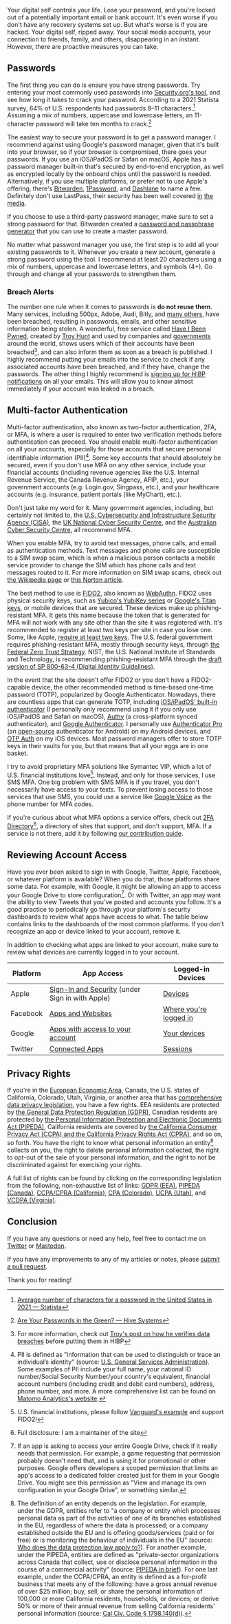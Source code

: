 Your digital self controls your life. Lose your password, and you're locked out of
a potentially important email or bank account. It's even worse if you don't have
any recovery systems set up. But what's worse is if you are hacked. Your digital
self, ripped away. Your social media accounts, your connection to friends, family,
and others, disappearing in an instant. However, there are proactive measures you
can take.

## Passwords

The first thing you can do is ensure you have strong passwords. Try entering your
most commonly used passwords into [Security.org's tool](https://www.security.org/how-secure-is-my-password/),
and see how long it takes to crack your password. According to a 2021 Statista survey,
64% of U.S. respondents had passwords 8–11 characters.[^1] Assuming a mix of numbers,
uppercase and lowercase letters, an 11-character password will take ten months to
crack.[^2]

The easiest way to secure your password is to get a password manager. I recommend
against using Google's password manager, given that it's built into your browser,
so if your browser is compromised, there goes your passwords. If you use an iOS/iPadOS
or Safari on macOS, Apple has a password manager built-in that's secured by end-to-end
encryption, as well as encrypted locally by the onboard chips until the password
is needed. Alternatively, if you use multiple platforms, or prefer not to use Apple's
offering, there's [Bitwarden](https://bitwarden.com/), [1Password](https://1password.com/),
and [Dashlane](https://www.dashlane.com/) to name a few. Definitely don't use LastPass,
their security has been well covered [in](https://www.theverge.com/2023/2/28/23618353/lastpass-security-breach-disclosure-password-vault-encryption-update)
[the](https://www.forbes.com/sites/daveywinder/2023/03/03/why-you-should-stop-using-lastpass-after-new-hack-method-update/)
[media](https://arstechnica.com/information-technology/2023/02/lastpass-hackers-infected-employees-home-computer-and-stole-corporate-vault/).

If you choose to use a third-party password manager, make sure to set a strong password
for that. Bitwarden created a [password and passphrase generator](https://bitwarden.com/password-generator/)
that you can use to create a master password.

No matter what password manager you use, the first step is to add all your existing
passwords to it. Whenever you create a new account, generate a strong password using
the tool. I recommend at least 20 characters using a mix of numbers, uppercase and
lowercase letters, and symbols (4+). Go through and change all your passwords to
strengthen them.

### Breach Alerts

The number one rule when it comes to passwords is **do not reuse them**. Many services,
including 500px, Adobe, Audi, Bitly, and [many others](https://haveibeenpwned.com/PwnedWebsites),
have been breached, resulting in passwords, emails, and other sensitive information
being stolen. A wonderful, free service called [Have I Been Pwned](https://haveibeenpwned.com/),
created by [Troy Hunt](https://www.troyhunt.com/about/) and used by companies and
[governments](https://www.troyhunt.com/tag/government/) around the world, shows
users which of their accounts have been breached[^3], and can also inform them as
soon as a breach is published. I highly recommend putting your emails into the service
to check if any associated accounts have been breached, and if they have, change
the passwords. The other thing I highly recommend is [signing up for HIBP notifications](https://haveibeenpwned.com/NotifyMe)
on all your emails. This will allow you to know almost immediately if your account
was leaked in a breach.

## Multi-factor Authentication

Multi-factor authentication, also known as two-factor authentication, 2FA, or MFA,
is where a user is required to enter two verification methods before authentication
can proceed. You should enable multi-factor authentication on all your accounts,
especially for those accounts that secure personal identifiable information (PII)[^4].
Some key accounts that should absolutely be secured, even if you don't use MFA on
any other service, include your financial accounts (including revenue agencies like
the U.S. Internal Revenue Service, the Canada Revenue Agency, AFIP, etc.), your
government accounts (e.g. Login.gov, Singpass, etc.), and your healthcare accounts
(e.g. insurance, patient portals (like MyChart), etc.).

Don't just take my word for it. Many government agencies, including, but certainly
not limited to, the [U.S. Cybersecurity and Infrastructure Security Agency (CISA)](https://www.cisa.gov/MFA),
the [UK National Cyber Security Centre](https://www.ncsc.gov.uk/guidance/setting-2-step-verification-2sv),
and the [Australian Cyber Security Centre](https://www.cyber.gov.au/learn-basics/explore-basics/mfa),
all recommend MFA.

When you enable MFA, try to avoid text messages, phone calls, and email as authentication
methods. Text messages and phone calls are susceptible to a SIM swap scam, which
is when a malicious person contacts a mobile service provider to change the SIM
which has phone calls and text messages routed to it. For more information on SIM
swap scams, check out [the Wikipedia page](https://wikipedia.org/wiki/SIM_swap_scam)
or [this Norton article](https://us.norton.com/blog/mobile/sim-swap-fraud).

The best method to use is [FIDO2](https://fidoalliance.org/fido2/), also known as
[WebAuthn](https://www.yubico.com/authentication-standards/webauthn/). FIDO2 uses
physical security keys, such as [Yubico's YubiKey series](https://www.yubico.com/products/)
or [Google's Titan keys](https://store.google.com/product/titan_security_key), or
mobile devices that are secured. These devices make up phishing-resistant MFA. It
gets this name because the token that is generated for MFA will not work with any
site other than the site it was registered with. It's recommended to register at
least two keys per site in case you lose one. Some, like Apple,
[require at least two keys](https://support.apple.com/en-us/HT213154). The U.S.
federal government requires phishing-resistant MFA, mostly through security keys,
through [the Federal Zero Trust Strategy](https://www.whitehouse.gov/wp-content/uploads/2022/01/M-22-09.pdf#page=4).
NIST, the U.S. National Institute of Standards and Technology, is recommending phishing-resistant
MFA through the [draft version of SP 800-63-4 (Digital Identity Guidelines)](https://doi.org/10.6028/NIST.SP.800-63-4.ipd).

In the event that the site doesn't offer FIDO2 or you don't have a FIDO2-capable
device, the other recommended method is time-based one-time password (TOTP), popularized
by Google Authenticator. Nowadays, there are countless apps that can generate TOTP,
including [iOS/iPadOS' built-in authenticator](https://9to5mac.com/2022/03/07/use-ios-15-2fa-code-generator-plus-autofill-iphone/)
(I personally only recommend using it if you only use iOS/iPadOS and Safari on macOS),
[Authy](https://authy.com/) (a cross-platform synced authenticator), and
[Google Authenticator](https://support.google.com/accounts/answer/1066447). I personally
use [Authenticator Pro](https://play.google.com/store/apps/details?id=me.jmh.authenticatorpro)
(an [open-source](https://github.com/jamie-mh/AuthenticatorPro) authenticator for
Android) on my Android devices, and [OTP Auth](https://apps.apple.com/app/otp-auth/id659877384)
on my iOS devices. Most password managers offer to store TOTP keys in their vaults
for you, but that means that all your eggs are in one basket.

I try to avoid proprietary MFA solutions like Symantec VIP, which a lot of U.S.
financial institutions love[^5]. Instead, and only for those services, I use SMS
MFA. One big problem with SMS MFA is if you travel, you don't necessarily have access
to your texts. To prevent losing access to those services that use SMS, you could
use a service like [Google Voice](https://voice.google.com) as the phone number
for MFA codes.

If you're curious about what MFA options a service offers, check out [2FA Directory](https://2fa.directory)[^6],
a directory of sites that support, and don't support, MFA. If a service is not there,
add it by following [our contribution guide](https://github.com/2factorauth/twofactorauth/blob/master/CONTRIBUTING.md).

## Reviewing Account Access

Have you ever been asked to sign in with Google, Twitter, Apple, Facebook, or whatever
platform is available? When you do that, those platforms share some data. For example,
with Google, it might be allowing an app to access your Google Drive to store configuration[^7].
Or with Twitter, an app may want the ability to view Tweets that you've posted and
accounts you follow. It's a good practice to periodically go through your platform's
security dashboards to review what apps have access to what. The table below contains
links to the dashboards of the most common platforms. If you don't recognize an
app or device linked to your account, remove it.

In addition to checking what apps are linked to your account, make sure to review
what devices are currently logged in to your account.

| Platform | App Access                                                                                                   | Logged-in Devices                                                                                  |
|----------|--------------------------------------------------------------------------------------------------------------|----------------------------------------------------------------------------------------------------|
| Apple    | [Sign-In and Security](https://appleid.apple.com/account/manage/section/security) (under Sign in with Apple) | [Devices](https://appleid.apple.com/account/manage/section/devices)                                |
| Facebook | [Apps and Websites](https://www.facebook.com/settings?tab=applications)                                      | [Where you're logged in](https://accountscenter.facebook.com/password_and_security/login_activity) |
| Google   | [Apps with access to your account](https://myaccount.google.com/permissions)                                 | [Your devices](https://myaccount.google.com/device-activity)                                       |
| Twitter  | [Connected Apps](https://twitter.com/settings/connected_apps)                                                | [Sessions](https://twitter.com/settings/sessions)                                                  |

## Privacy Rights

If you're in the [European Economic Area](https://wikipedia.org/wiki/European_Economic_Area),
Canada, the U.S. states of California, Colorado, Utah, Virginia, or another area
that has [comprehensive data privacy legislation](https://www.thalesgroup.com/en/markets/digital-identity-and-security/government/magazine/beyond-gdpr-data-protection-around-world),
you have a few rights. EEA residents are protected by
[the General Data Protection Regulation (GDPR)](https://edps.europa.eu/data-protection/our-work/subjects/rights-individual),
Canadian residents are protected by
[the Personal Information Protection and Electronic Documents Act (PIPEDA)](https://www.priv.gc.ca/en/privacy-topics/privacy-laws-in-canada/the-personal-information-protection-and-electronic-documents-act-pipeda/),
California residents are covered by [the California Consumer Privacy Act (CCPA) and the California Privacy Rights Act (CPRA)](https://cppa.ca.gov/regulations/),
and so on, so forth. You have the right to know what personal information an entity[^8]
collects on you, the right to delete personal information collected, the right to
opt-out of the sale of your personal information, and the right to not be discriminated
against for exercising your rights.

A full list of rights can be found by clicking on the corresponding legislation
from the following, non-exhaustive list of links: [GDPR (EEA)](https://edps.europa.eu/data-protection/our-work/subjects/rights-individual),
[PIPEDA (Canada)](https://www.priv.gc.ca/en/privacy-topics/privacy-laws-in-canada/the-personal-information-protection-and-electronic-documents-act-pipeda/pipeda_brief/),
[CCPA/CPRA (California)](https://oag.ca.gov/privacy/ccpa), [CPA (Colorado)](https://coag.gov/resources/colorado-privacy-act/),
[UCPA (Utah)](https://usercentrics.com/knowledge-hub/utah-consumer-privacy-act-ucpa/#consumer-rights-under-the-utah-consumer-privacy-act),
and [VCDPA (Virginia)](https://www.oag.state.va.us/consumer-protection/files/tips-and-info/Virginia-Consumer-Data-Protection-Act-Summary-2-2-23.pdf).

## Conclusion

If you have any questions or need any help, feel free to contact me on
[Twitter](https://twitter.com/hkamran80) or [Mastodon](https://vmst.io/@hkamran).

If you have any improvements to any of my articles or notes, please
[submit a pull request](https://github.com/hkamran80/articles#contributions).

Thank you for reading!

[^1]: [Average number of characters for a password in the United States in 2021 — Statista](https://www.statista.com/statistics/1305713/average-character-length-of-a-password-us/)
[^2]: [Are Your Passwords in the Green? — Hive Systems](https://hivesystems.io/password)
[^3]: For more information, check out [Troy's post on how he verifies data breaches](https://www.troyhunt.com/heres-how-i-verify-data-breaches/) before putting them in HIBP
[^4]: PII is defined as "information that can be used to distinguish or trace an individual’s identity" (source: [U.S. General Services Administration](https://www.gsa.gov/reference/gsa-privacy-program/rules-and-policies-protecting-pii-privacy-act)). Some examples of PII include your full name, your national ID number/Social Security Number/your country's equivalent, financial account numbers (including credit and debit card numbers), address, phone number, and more. A more comprehensive list can be found on [Matomo Analytics's website](https://matomo.org/personally-identifiable-information-guide-list-of-pii-examples/).
[^5]: U.S. financial institutions, please follow [Vanguard's example](https://investor.vanguard.com/security-center) and support FIDO2!
[^6]: Full disclosure: I am a maintainer of the site
[^7]: If an app is asking to access your entire Google Drive, check if it really needs that permission. For example, a game requesting that permission probably doesn't need that, and is using it for promotional or other purposes. Google offers developers a scoped permission that limits an app's access to a dedicated folder created just for them in your Google Drive. You might see this permission as "View and manage its own configuration in your Google Drive", or something similar.
[^8]: The definition of an entity depends on the legislation. For example, under the GDPR, entities refer to "a company or entity which processes personal data as part of the activities of one of its branches established in the EU, regardless of where the data is processed; or a company established outside the EU and is offering goods/services (paid or for free) or is monitoring the behaviour of individuals in the EU" (source: [Who does the data protection law apply to?](https://commission.europa.eu/law/law-topic/data-protection/reform/rules-business-and-organisations/application-regulation/who-does-data-protection-law-apply)). For another example, under the PIPEDA, entities are defined as "private-sector organizations across Canada that collect, use or disclose personal information in the course of a commercial activity" (source: [PIPEDA in brief](https://www.priv.gc.ca/en/privacy-topics/privacy-laws-in-canada/the-personal-information-protection-and-electronic-documents-act-pipeda/pipeda_brief/)). For one last example, under the CCPA/CPRA, an entity is defined as a for-profit business that meets any of the following: have a gross annual revenue of over $25 million; buy, sell, or share the personal information of 100,000 or more California residents, households, or devices; or derive 50% or more of their annual revenue from selling California residents’ personal information (source: [Cal Civ. Code § 1798.140(d)](https://leginfo.legislature.ca.gov/faces/codes_displaySection.xhtml?lawCode=CIV&sectionNum=1798.140.)).
